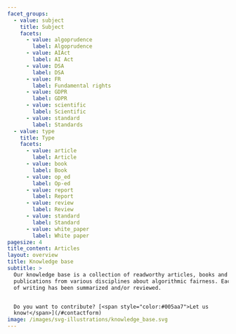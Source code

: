 ```yaml
---
facet_groups:
  - value: subject
    title: Subject
    facets:
      - value: algoprudence
        label: Algoprudence
      - value: AIAct
        label: AI Act
      - value: DSA
        label: DSA
      - value: FR
        label: Fundamental rights
      - value: GDPR
        label: GDPR
      - value: scientific
        label: Scientific
      - value: standard
        label: Standards
  - value: type
    title: Type
    facets:
      - value: article
        label: Article
      - value: book
        label: Book
      - value: op_ed
        label: Op-ed
      - value: report
        label: Report
      - value: review
        label: Review
      - value: standard
        label: Standard
      - value: white_paper
        label: White paper
pagesize: 4
title_content: Articles
layout: overview
title: Knowledge base
subtitle: >
  Our knowledge base is a collection of readworthy articles, books and other
  publications from various disciplines about algorithmic fairness. Each piece
  of writing has been summarized and/or reviewed.


  Do you want to contribute? [<span style="color:#005aa7">Let us
  know!</span>](/#contactform)
image: /images/svg-illustrations/knowledge_base.svg
---
```


